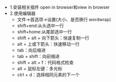- 1.安装相关插件 open in browser和view in browser
- 2.使用编辑器
    - 文件->首选项->设置(大小、是否换行 wordwrap)
    - shift+end:从头选中一行
    - shift+home:从尾部选中一行
    - shift + alt + 向下箭头：快速复制一行
    - alt + 上或下箭头：快速移动一行
    - tab：向后缩进
    - tab + shift：向前缩进
    - shift + alt + f：代码格式检查
    - alt + 鼠标左键：多光标
    - ctrl + d：选择相同元素的下一个
